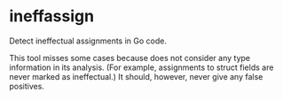 # ineffassign
Detect ineffectual assignments in Go code.

This tool misses some cases because does not consider any type information in its analysis.  (For example, assignments to struct fields are never marked as ineffectual.)  It should, however, never give any false positives.
